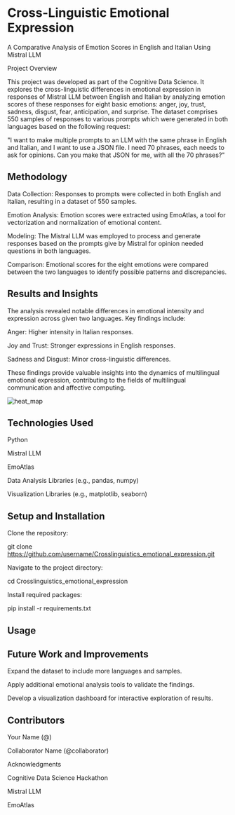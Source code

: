 # Cross-Linguistic Emotional Expression
A Comparative Analysis of Emotion Scores in English and Italian Using Mistral LLM

Project Overview

This project was developed as part of the Cognitive Data Science. It explores the cross-linguistic differences in emotional expression in responses of Mistral LLM between English and Italian by analyzing emotion scores of these responses for eight basic emotions: anger, joy, trust, sadness, disgust, fear, anticipation, and surprise. The dataset comprises 550 samples of responses to various prompts which were generated in both languages based on the following request:

"I want to make multiple prompts to an LLM with the same phrase in English and Italian, and I want to use a JSON file. I need 70 phrases, each needs to ask for opinions. Can you make that JSON for me, with all the 70 phrases?"



## Methodology

Data Collection: Responses to prompts were collected in both English and Italian, resulting in a dataset of 550 samples.

Emotion Analysis: Emotion scores were extracted using EmoAtlas, a tool for vectorization and normalization of emotional content.

Modeling: The Mistral LLM was employed to process and generate responses based on the prompts give by Mistral for opinion needed questions in both languages.

Comparison: Emotional scores for the eight emotions were compared between the two languages to identify possible patterns and discrepancies.



## Results and Insights

The analysis revealed notable differences in emotional intensity and expression across given two languages. Key findings include:

Anger: Higher intensity in Italian responses.

Joy and Trust: Stronger expressions in English responses.

Sadness and Disgust: Minor cross-linguistic differences.

These findings provide valuable insights into the dynamics of multilingual emotional expression, contributing to the fields of multilingual communication and affective computing.

![heat_map](https://github.com/user-attachments/assets/9f1caa1b-c3c9-4052-ae09-02f818ffcb31)


## Technologies Used

Python

Mistral LLM

EmoAtlas

Data Analysis Libraries (e.g., pandas, numpy)

Visualization Libraries (e.g., matplotlib, seaborn)



## Setup and Installation

Clone the repository:

git clone https://github.com/username/Crosslinguistics_emotional_expression.git

Navigate to the project directory:

cd Crosslinguistics_emotional_expression

Install required packages:

pip install -r requirements.txt



## Usage




## Future Work and Improvements

Expand the dataset to include more languages and samples.

Apply additional emotional analysis tools to validate the findings.

Develop a visualization dashboard for interactive exploration of results.



## Contributors

Your Name (@)

Collaborator Name (@collaborator)

Acknowledgments

Cognitive Data Science Hackathon

Mistral LLM

EmoAtlas


